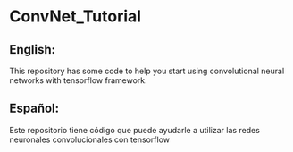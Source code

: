 # ConvNet_Tutorial
## English:

This repository has some code to help you start using convolutional neural networks
with tensorflow framework. 


## Español:
Este repositorio tiene código que puede ayudarle a utilizar las redes neuronales convolucionales
con tensorflow
